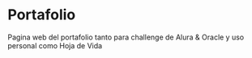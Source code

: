 # Portafolio
Pagina web del portafolio tanto para challenge de Alura &amp; Oracle y uso personal como Hoja de Vida
